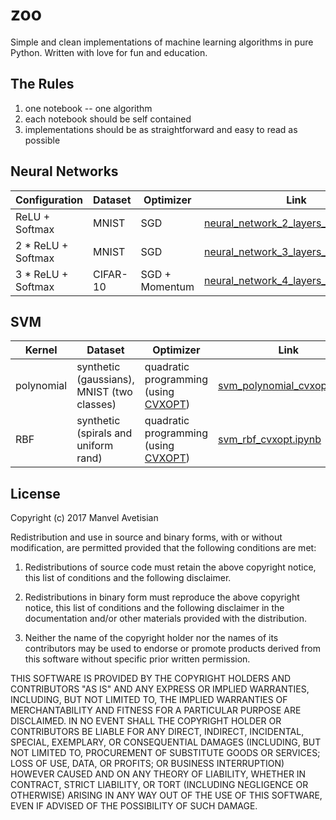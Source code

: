 # zoo

Simple and clean implementations of machine learning algorithms in pure Python. Written with love for fun and education.

## The Rules 
1. one notebook -- one algorithm
2. each notebook should be self contained
3. implementations should be as straightforward and easy to read as possible

## Neural Networks
Configuration | Dataset | Optimizer | Link
--- | --- | --- | ---
ReLU + Softmax | MNIST | SGD | [neural_network_2_layers_mnist.ipynb](neural_network_2_layers_mnist.ipynb)
2 * ReLU + Softmax | MNIST | SGD | [neural_network_3_layers_mnist.ipynb](neural_network_3_layers_mnist.ipynb)
3 * ReLU + Softmax | CIFAR-10 | SGD + Momentum | [neural_network_4_layers_cifar10.ipynb](neural_network_4_layers_cifar10.ipynb)

## SVM

Kernel | Dataset | Optimizer | Link
--- | --- | --- | ---
polynomial | synthetic (gaussians), MNIST (two classes) | quadratic programming (using [CVXOPT](http://cvxopt.org/)) | [svm_polynomial_cvxopt.ipynb](svm_polynomial_cvxopt.ipynb)
RBF | synthetic (spirals and uniform rand) | quadratic programming (using [CVXOPT](http://cvxopt.org/)) | [svm_rbf_cvxopt.ipynb](svm_rbf_cvxopt.ipynb)

## License
Copyright (c) 2017 Manvel Avetisian

Redistribution and use in source and binary forms, with or without modification, are permitted provided that the following conditions are met:

1. Redistributions of source code must retain the above copyright notice, this list of conditions and the following disclaimer.

2. Redistributions in binary form must reproduce the above copyright notice, this list of conditions and the following disclaimer in the documentation and/or other materials provided with the distribution.

3. Neither the name of the copyright holder nor the names of its contributors may be used to endorse or promote products derived from this software without specific prior written permission.

THIS SOFTWARE IS PROVIDED BY THE COPYRIGHT HOLDERS AND CONTRIBUTORS "AS IS" AND ANY EXPRESS OR IMPLIED WARRANTIES, INCLUDING, BUT NOT LIMITED TO, THE IMPLIED WARRANTIES OF MERCHANTABILITY AND FITNESS FOR A PARTICULAR PURPOSE ARE DISCLAIMED. IN NO EVENT SHALL THE COPYRIGHT HOLDER OR CONTRIBUTORS BE LIABLE FOR ANY DIRECT, INDIRECT, INCIDENTAL, SPECIAL, EXEMPLARY, OR CONSEQUENTIAL DAMAGES (INCLUDING, BUT NOT LIMITED TO, PROCUREMENT OF SUBSTITUTE GOODS OR SERVICES; LOSS OF USE, DATA, OR PROFITS; OR BUSINESS INTERRUPTION) HOWEVER CAUSED AND ON ANY THEORY OF LIABILITY, WHETHER IN CONTRACT, STRICT LIABILITY, OR TORT (INCLUDING NEGLIGENCE OR OTHERWISE) ARISING IN ANY WAY OUT OF THE USE OF THIS SOFTWARE, EVEN IF ADVISED OF THE POSSIBILITY OF SUCH DAMAGE.

